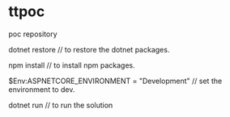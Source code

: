 # ttpoc
poc repository



dotnet restore // to restore the dotnet packages.

npm install // to install npm packages.

$Env:ASPNETCORE_ENVIRONMENT = "Development" // set the environment to dev.

dotnet run // to run the solution
